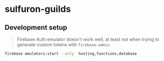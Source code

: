 # sulfuron-guilds

## Development setup

> Firebase Auth emulator doesn't work well,  at least not when trying to generate custom tokens with `firebase-admin`. 

```bash
firebase emulators:start --only  hosting,functions,database
```